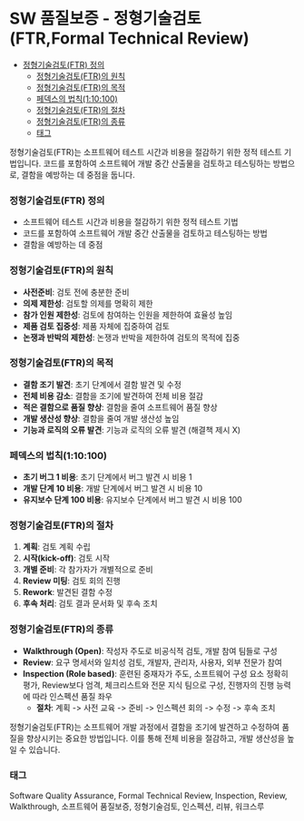 # SW 품질보증 - 정형기술검토(FTR,Formal Technical Review)

<!-- mtoc-start -->

- [정형기술검토(FTR) 정의](#정형기술검토ftr-정의)
  - [정형기술검토(FTR)의 원칙](#정형기술검토ftr의-원칙)
  - [정형기술검토(FTR)의 목적](#정형기술검토ftr의-목적)
  - [페덱스의 법칙(1:10:100)](#페덱스의-법칙110100)
  - [정형기술검토(FTR)의 절차](#정형기술검토ftr의-절차)
  - [정형기술검토(FTR)의 종류](#정형기술검토ftr의-종류)
  - [태그](#태그)

<!-- mtoc-end -->

정형기술검토(FTR)는 소프트웨어 테스트 시간과 비용을 절감하기 위한 정적 테스트 기법입니다. 코드를 포함하여 소프트웨어 개발 중간 산출물을 검토하고 테스팅하는 방법으로, 결함을 예방하는 데 중점을 둡니다.

### 정형기술검토(FTR) 정의

- 소프트웨어 테스트 시간과 비용을 절감하기 위한 정적 테스트 기법
- 코드를 포함하여 소프트웨어 개발 중간 산출물을 검토하고 테스팅하는 방법
- 결함을 예방하는 데 중점

### 정형기술검토(FTR)의 원칙

- **사전준비**: 검토 전에 충분한 준비
- **의제 제한성**: 검토할 의제를 명확히 제한
- **참가 인원 제한성**: 검토에 참여하는 인원을 제한하여 효율성 높임
- **제품 검토 집중성**: 제품 자체에 집중하여 검토
- **논쟁과 반박의 제한성**: 논쟁과 반박을 제한하여 검토의 목적에 집중

### 정형기술검토(FTR)의 목적

- **결함 조기 발견**: 초기 단계에서 결함 발견 및 수정
- **전체 비용 감소**: 결함을 조기에 발견하여 전체 비용 절감
- **적은 결함으로 품질 향상**: 결함을 줄여 소프트웨어 품질 향상
- **개발 생산성 향상**: 결함을 줄여 개발 생산성 높임
- **기능과 로직의 오류 발견**: 기능과 로직의 오류 발견 (해결책 제시 X)

### 페덱스의 법칙(1:10:100)

- **초기 버그 1 비용**: 초기 단계에서 버그 발견 시 비용 1
- **개발 단계 10 비용**: 개발 단계에서 버그 발견 시 비용 10
- **유지보수 단계 100 비용**: 유지보수 단계에서 버그 발견 시 비용 100

### 정형기술검토(FTR)의 절차

1. **계획**: 검토 계획 수립
2. **시작(kick-off)**: 검토 시작
3. **개별 준비**: 각 참가자가 개별적으로 준비
4. **Review 미팅**: 검토 회의 진행
5. **Rework**: 발견된 결함 수정
6. **후속 처리**: 검토 결과 문서화 및 후속 조치

### 정형기술검토(FTR)의 종류

- **Walkthrough (Open)**: 작성자 주도로 비공식적 검토, 개발 참여 팀들로 구성
- **Review**: 요구 명세서와 일치성 검토, 개발자, 관리자, 사용자, 외부 전문가 참여
- **Inspection (Role based)**: 훈련된 중재자가 주도, 소프트웨어 구성 요소 정확히 평가, Review보다 엄격, 체크리스트와 전문 지식 팀으로 구성, 진행자의 진행 능력에 따라 인스펙션 품질 좌우
  - **절차**: 계획 -> 사전 교육 -> 준비 -> 인스펙션 회의 -> 수정 -> 후속 조치

정형기술검토(FTR)는 소프트웨어 개발 과정에서 결함을 조기에 발견하고 수정하여 품질을 향상시키는 중요한 방법입니다. 이를 통해 전체 비용을 절감하고, 개발 생산성을 높일 수 있습니다.

### 태그

Software Quality Assurance, Formal Technical Review, Inspection, Review, Walkthrough, 소프트웨어 품질보증, 정형기술검토, 인스펙션, 리뷰, 워크스루
